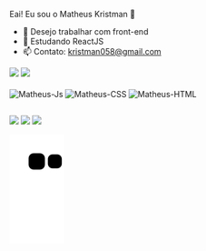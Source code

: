 Eai! Eu sou o Matheus Kristman 👋

- 🔭 Desejo trabalhar com front-end
- 🌱 Estudando ReactJS
- 📫 Contato: kristman058@gmail.com

<div>
  <img height="180em" src="https://github-readme-stats.vercel.app/api?username=MatheusKristman&show_icons=true&theme=codeSTACKr&include_all_commits=true&count_private=true"/>
  <img height="180em" src="https://github-readme-stats.vercel.app/api/top-langs/?username=MatheusKristman&layout=compact&langs_count=16&theme=codeSTACKr"/>
</div>

<div style="display: inline_block"><br>
  <img align="center" alt="Matheus-Js" height="30" width="40" src="https://cdn.jsdelivr.net/gh/devicons/devicon/icons/javascript/javascript-original.svg">
  <img align="center" alt="Matheus-CSS" height="30" width="40" src="https://cdn.jsdelivr.net/gh/devicons/devicon/icons/css3/css3-original.svg">
  <img align="center" alt="Matheus-HTML" height="30" width="40" src="https://cdn.jsdelivr.net/gh/devicons/devicon/icons/html5/html5-original.svg">
  
</div>

##

<div>
  <a href="https://www.instagram.com/tinzin.exe/" target="_blank"><img src="https://img.shields.io/badge/Instagram-E4405F?style=for-the-badge&logo=instagram&logoColor=white" target="_blank"></a>  
  <a href="mailto:kristman058@gmail.com" target="_blank"><img src="https://img.shields.io/badge/Gmail-D14836?style=for-the-badge&logo=gmail&logoColor=white" target="_blank"></a>
  <a href="https://www.linkedin.com/in/matheus-kristman-07a947171/" target="_blank"><img src="https://img.shields.io/badge/LinkedIn-0077B5?style=for-the-badge&logo=linkedin&logoColor=white" target="_blank"></a>
</div>

![Snake animation](https://github.com/MatheusKristman/MatheusKristman/blob/output/github-contribution-grid-snake.svg)
